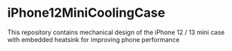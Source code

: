 # iPhone12MiniCoolingCase
This repository contains mechanical design of the iPhone 12 / 13 mini case with embedded heatsink for improving phone performance
